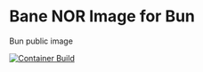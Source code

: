# Bane NOR Image for Bun
Bun public image

[![Container Build](https://github.com/Bane-NOR/bun/actions/workflows/docker-image.yml/badge.svg?branch=main)](https://github.com/Bane-NOR/bun/actions/workflows/docker-image.yml)
